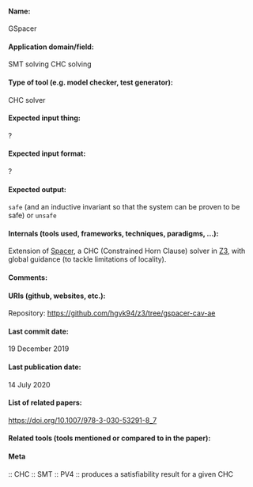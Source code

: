 #### Name:
GSpacer

#### Application domain/field:
SMT solving
CHC solving

#### Type of tool (e.g. model checker, test generator):
CHC solver

#### Expected input thing:
?

#### Expected input format:
?

#### Expected output:
`safe` (and an inductive invariant so that the system can be proven to be safe) or `unsafe`

#### Internals (tools used, frameworks, techniques, paradigms, ...):
Extension of [Spacer](Spacer.md), a CHC (Constrained Horn Clause) solver in [Z3](SMT/Z3.md), with global guidance (to tackle limitations of locality).

#### Comments:

#### URIs (github, websites, etc.):
Repository: https://github.com/hgvk94/z3/tree/gspacer-cav-ae

#### Last commit date:
19 December 2019

#### Last publication date:
14 July 2020

#### List of related papers:
https://doi.org/10.1007/978-3-030-53291-8_7

#### Related tools (tools mentioned or compared to in the paper):

#### Meta
:: CHC
:: SMT
:: PV4 :: produces a satisfiability result for a given CHC